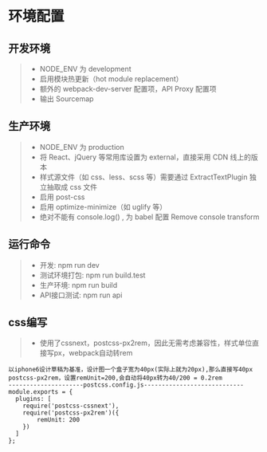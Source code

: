 # 环境配置
## 开发环境
> - NODE_ENV 为 development
> - 启用模块热更新（hot module replacement）
> - 额外的 webpack-dev-server 配置项，API Proxy 配置项
> - 输出 Sourcemap
## 生产环境
> - NODE_ENV 为 production
> - 将 React、jQuery 等常用库设置为 external，直接采用 CDN 线上的版本
> - 样式源文件（如 css、less、scss 等）需要通过 ExtractTextPlugin 独立抽取成 css 文件
> - 启用 post-css
> - 启用 optimize-minimize（如 uglify 等）
> - 绝对不能有 console.log() , 为 babel 配置 Remove console transform

## 运行命令
> - 开发: npm run dev
> - 测试环境打包: npm run build.test
> - 生产环境: npm run build
> - API接口测试: npm run api

## css编写
> - 使用了cssnext，postcss-px2rem，因此无需考虑兼容性，样式单位直接写px，webpack自动转rem
```
以iphone6设计草稿为基准，设计图一个盒子宽为40px(实际上就为20px),那么直接写40px
postcss-px2rem，设置remUnit=200,会自动将40px转为40/200 = 0.2rem
---------------------postcss.config.js----------------------------
module.exports = {
  plugins: [
    require('postcss-cssnext'),
    require('postcss-px2rem')({
        remUnit: 200
    })
  ]
};
```
